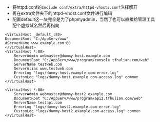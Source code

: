 * 将httpd.conf的`Include conf/extra/httpd-vhosts.conf`注释解开
* 再在extra文件夹下的httpd-vhost.conf文件进行编辑
* 配置default这一块完全是为了phpmyadmin，当然了也可以直接给管理工具配个虚拟域名然后再指向
```
<VirtualHost _default_:80>
DocumentRoot "C:/AppServ/www"
#ServerName www.example.com:80
</VirtualHost>
<VirtualHost *:80>
    ServerAdmin webmaster@dummy-host.example.com
    DocumentRoot "C:/AppServ/www/program/console.tfhulian.com/web"
    ServerName testweb.com
    ServerAlias www.testweb.com
    ErrorLog "logs/dummy-host.example.com-error.log"
    CustomLog "logs/dummy-host.example.com-access.log" common
</VirtualHost>

<VirtualHost *:80>
    ServerAdmin webmaster@dummy-host2.example.com
    DocumentRoot "C:/AppServ/www/program/api2.tfhulian.com/web"
    ServerName testapi.com
    ErrorLog "logs/dummy-host2.example.com-error.log"
    CustomLog "logs/dummy-host2.example.com-access.log" common
</VirtualHost>
```
